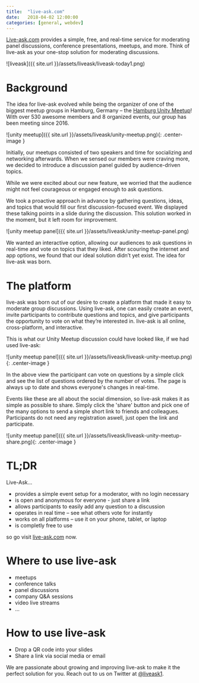 ```yaml
---
title:  "live-ask.com"
date:   2018-04-02 12:00:00
categories: [general, webdev]
---
```


[Live-ask.com](https://www.live-ask.com) provides a simple, free, and real-time service for moderating panel discussions, conference presentations, meetups, and more. Think of live-ask as your one-stop solution for moderating discussions.

![liveask]({{ site.url }}/assets/liveask/liveask-today1.png)

# Background

The idea for live-ask evolved while being the organizer of one of the biggest meetup groups in Hamburg, Germany – the [Hamburg Unity Meetup](https://www.meetup.com/Hamburg-Unity-Meetup/)! With over 530 awesome members and 8 organized events, our group has been meeting since 2016.

![unity meetup]({{ site.url }}/assets/liveask/unity-meetup.png){: .center-image }

Initially, our meetups consisted of two speakers and time for socializing and networking afterwards. When we sensed our members were craving more, we decided to introduce a discussion panel guided by audience-driven topics.

While we were excited about our new feature, we worried that the audience might not feel courageous or engaged enough to ask questions.

We took a proactive approach in advance by gathering questions, ideas, and topics that would fill our first discussion-focused event. We displayed these talking points in a slide during the discussion. This solution worked in the moment, but it left room for improvement.

![unity meetup panel]({{ site.url }}/assets/liveask/unity-meetup-panel.png)

We wanted an interactive option, allowing our audiences to ask questions in real-time and vote on topics that they liked. After scouring the internet and app options, we found that our ideal solution didn’t yet exist. The idea for live-ask was born.

# The platform

live-ask was born out of our desire to create a platform that made it easy to moderate group discussions. Using live-ask, one can easily create an event, invite participants to contribute questions and topics, and give participants the opportunity to vote on what they’re interested in. live-ask is all online, cross-platform, and interactive.

This is what our Unity Meetup discussion could have looked like, if we had used live-ask:

![unity meetup panel]({{ site.url }}/assets/liveask/liveask-unity-meetup.png){: .center-image }

In the above view the participant can vote on questions by a simple click and see the list of questions ordered by the number of votes. The page is always up to date and shows everyone's changes in real-time.

Events like these are all about the social dimension, so live-ask makes it as simple as possible to share. Simply click the 'share' button and pick one of the many options to send a simple short link to friends and colleagues. Participants do not need any registration aswell, just open the link and participate.

![unity meetup panel]({{ site.url }}/assets/liveask/liveask-unity-meetup-share.png){: .center-image }

# TL;DR

Live-Ask...

* provides a simple event setup for a moderator, with no login necessary
* is open and anonymous for everyone - just share a link
* allows participants to easily add any question to a discussion
* operates in real time – see what others vote for instantly
* works on all platforms – use it on your phone, tablet, or laptop
* is completly free to use

so go visit [live-ask.com](https://www.live-ask.com) now.

# Where to use live-ask

* meetups
* conference talks
* panel discussions
* company Q&A sessions
* video live streams
* ...

# How to use live-ask

* Drop a QR code into your slides
* Share a link via social media or email

We are passionate about growing and improving live-ask to make it the perfect solution for you. Reach out to us on Twitter at [@liveask1](https://twitter.com/liveask1).